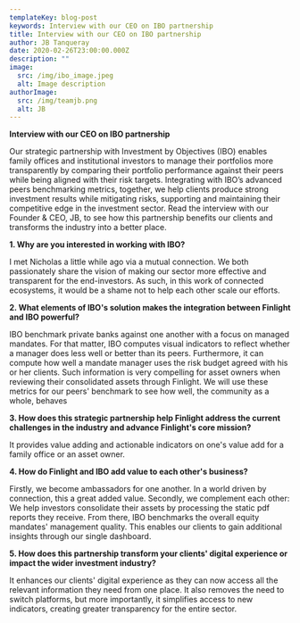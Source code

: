 ```yaml
---
templateKey: blog-post
keywords: Interview with our CEO on IBO partnership
title: Interview with our CEO on IBO partnership
author: JB Tanqueray
date: 2020-02-26T23:00:00.000Z
description: ""
image:
  src: /img/ibo_image.jpeg
  alt: Image description
authorImage: 
  src: /img/teamjb.png
  alt: JB
---
```

<b>Interview with our CEO on IBO partnership</b>

Our strategic partnership with Investment by Objectives (IBO) enables family offices and institutional investors to manage their portfolios more transparently by comparing their portfolio performance against their peers while being aligned with their risk targets. Integrating with IBO’s advanced peers benchmarking metrics, together, we help clients produce strong investment results while mitigating risks, supporting and maintaining their competitive edge in the investment sector.
Read the interview with our Founder & CEO, JB, to see how this partnership benefits our clients and transforms the industry into a better place.

<b>1. Why are you interested in working with IBO?</b>

I met Nicholas a little while ago via a mutual connection. We both passionately share the vision of making our sector more effective and transparent for the end-investors. As such, in this work of connected ecosystems, it would be a shame not to help each other scale our efforts.

<b>2. What elements of IBO's solution makes the integration between Finlight and IBO powerful?</b>

IBO benchmark private banks against one another with a focus on managed mandates. For that matter, IBO computes visual indicators to reflect whether a manager does less well or better than its peers. Furthermore, it can compute how well a mandate manager uses the risk budget agreed with his or her clients. Such information is very compelling for asset owners when reviewing their consolidated assets through Finlight.
We will use these metrics for our peers' benchmark to see how well, the community as a whole, behaves

<b>3. How does this strategic partnership help Finlight address the current challenges in the industry and advance Finlight's core mission?</b>

It provides value adding and actionable indicators on one's value add for a family office or an asset owner.

<b>4. How do Finlight and IBO add value to each other's business?</b>

Firstly, we become ambassadors for one another. In a world driven by connection, this a great added value. Secondly, we complement each other: We help investors consolidate their assets by processing the static pdf reports they receive. From there, IBO benchmarks the overall equity mandates' management quality. This enables our clients to gain additional insights through our single dashboard.

<b>5. How does this partnership transform your clients' digital experience or impact the wider investment industry?</b>

It enhances our clients' digital experience as they can now access all the relevant information they need from one place. It also removes the need to switch platforms, but more importantly, it simplifies access to new indicators, creating greater transparency for the entire sector.